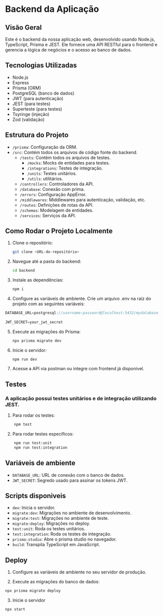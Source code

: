 # Backend da Aplicação

## Visão Geral
Este é o backend da nossa aplicação web, desenvolvido usando Node.js, TypeScript, Prisma e JEST. Ele fornece uma API RESTful para o frontend e gerencia a lógica de negócios e o acesso ao banco de dados.

## Tecnologias Utilizadas
- Node.js
- Express
- Prisma (ORM)
- PostgreSQL (banco de dados)
- JWT (para autenticação)
- JEST (para testes)
- Superteste (para testes)
- Tsyringe (injeção)
- Zod (validação)

## Estrutura do Projeto
- `/prisma`: Configuração da ORM.
- `/src`: Contém todos os arquivos de código fonte do backend.
  - `/tests`: Contém todos os arquivos de testes.
    - `/mocks`: Mocks de entidades para testes.
    - `/integrations`: Testes de integração.
    - `/units`: Testes unitários.
    - `/utils`: utilitários.
  - `/controllers`: Controladores da API.
  - `/database`: Conexão com prima.
  - `/errors`: Configuração AppError.
  - `/middlewares`: Middlewares para autenticação, validação, etc.
  - `/routes`: Definições de rotas da API.
  - `/schemas`: Modelagem de entidades.
  - `/services`: Serviços da API.

## Como Rodar o Projeto Localmente
1. Clone o repositório:
   ```bash
   git clone <URL-do-repositório>
   ```
2. Navegue até a pasta do backend:
   ```bash
   cd backend
   ```
3. Instale as dependências:
   ```bash
   npm i
   ```
4. Configure as variáveis de ambiente. Crie um arquivo .env na raiz do projeto com as seguintes variáveis:
```typescript
DATABASE_URL=postgresql://username:password@localhost:5432/mydatabase
    
JWT_SECRET=your_jwt_secret
```

5. Execute as migrações do Prisma:
   ```bash
   npx prisma migrate dev
   ```
5. Inicie o servidor: 
   ```bash
   npm run dev
   ```
7. Acesse a API via postman ou integre com frontend já disponivel.

## Testes

### A aplicação possui testes unitários e de integração utilizando JEST.

1. Para rodar os testes:
```bash
    npm test
```

2. Para rodar testes específicos:
```bash
    npm run test:unit
    npm run test:integration
```

## Variáveis de ambiente
- `DATABASE_URL`:  URL de conexão com o banco de dados.
- `JWT_SECRET`: Segredo usado para assinar os tokens JWT.

## Scripts disponiveis

- `dev`: Inicia o servidor.
- `migrate:dev`: Migrações no ambiente de desenvolvimento.
- `migrate:test`: Migrações no ambiente de teste.
- `migrate:deploy`: Migrações no deploy.
- `test:unit`: Roda os testes unitários.
- `test:integration`: Roda os testes de integração.
- `prisma:studio`: Abre o prisma studio no navegador.
- `build`: Transpila TypeScript em JavaScript.

## Deploy

1. Configure as variáveis de ambiente no seu servidor de produção.

2. Execute as migrações do banco de dados:
```bash
npx prisma migrate deploy
```

3. Inicie o servidor
```bash
npx start
```

